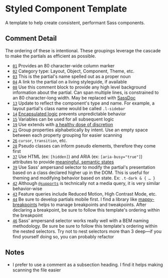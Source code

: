 # Styled Component Template

A template to help create consistent, performant Sass components.

## Comment Detail

The ordering of these is intentional. These groupings leverage the cascade to make the partials as efficient as possible.

- [`01`](https://github.com/ericwbailey/https://github.com/ericwbailey/styled-component-template/blob/master/dist/_type.name.scss/blob/master/_type.name.scss#L1) Provides an 80 character-wide column marker
- [`02`](https://github.com/ericwbailey/https://github.com/ericwbailey/styled-component-template/blob/master/dist/_type.name.scss/blob/master/_type.name.scss#L2) Category type: Layout, Object, Component, Theme, etc.
- [`03`](https://github.com/ericwbailey/https://github.com/ericwbailey/styled-component-template/blob/master/dist/_type.name.scss/blob/master/_type.name.scss#L3) This is the partial's name spelled out as a proper noun
- [`04`](https://github.com/ericwbailey/https://github.com/ericwbailey/styled-component-template/blob/master/dist/_type.name.scss/blob/master/_type.name.scss#L4) A link to the partial on a living styleguide, if available
- [`08`](https://github.com/ericwbailey/https://github.com/ericwbailey/styled-component-template/blob/master/dist/_type.name.scss/blob/master/_type.name.scss#L8) Use this comment block to provide any high level background information about the partial. Can span multiple lines, is constrained to an 80 character-long width. May be replaced with [SassDoc](http://sassdoc.com/)
- [`13`](https://github.com/ericwbailey/https://github.com/ericwbailey/styled-component-template/blob/master/dist/_type.name.scss/blob/master/_type.name.scss#L13) Update to reflect the component's type and name. For example, a layout partial's class name would be called `.l-sidebar`
- [`14`](https://github.com/ericwbailey/https://github.com/ericwbailey/styled-component-template/blob/master/dist/_type.name.scss/blob/master/_type.name.scss#L14) [Encapsulated logic](https://www.devbridge.com/articles/7-sass-techniques-to-help-you-write-better-code/) prevents unpredictable behavior
- [`15`](https://github.com/ericwbailey/https://github.com/ericwbailey/styled-component-template/blob/master/dist/_type.name.scss/blob/master/_type.name.scss#L15) Variables can be used for all subsequent logic
- [`19`](https://github.com/ericwbailey/https://github.com/ericwbailey/styled-component-template/blob/master/dist/_type.name.scss/blob/master/_type.name.scss#L19) Use extends with [a healthy dose of discretion](http://csswizardry.com/2016/02/mixins-better-for-performance/)
- [`21`](https://github.com/ericwbailey/https://github.com/ericwbailey/styled-component-template/blob/master/dist/_type.name.scss/blob/master/_type.name.scss#L21) Group properties alphabetically by intent. Use an empty space between each property grouping for easier scanning
- [`26`](https://github.com/ericwbailey/https://github.com/ericwbailey/styled-component-template/blob/master/dist/_type.name.scss/blob/master/_type.name.scss#L26) `cursor`, `transition`, etc.
- [`28`](https://github.com/ericwbailey/https://github.com/ericwbailey/styled-component-template/blob/master/dist/_type.name.scss/blob/master/_type.name.scss#L28) Pseudo classes can inform pseudo elements, therefore they come first
- [`37`](https://github.com/ericwbailey/https://github.com/ericwbailey/styled-component-template/blob/master/dist/_type.name.scss/blob/master/_type.name.scss#L37) Use HTML (ex: `[hidden]`) and ARIA (ex: `[aria-busy="true"]`) attributes to provide [meaningful, semantic states](https://css-tricks.com/user-facing-state/)
- [`39`](https://github.com/ericwbailey/https://github.com/ericwbailey/styled-component-template/blob/master/dist/_type.name.scss/blob/master/_type.name.scss#L39) Use Sass' ampersand selector to modify the partial's presentation based on a class declared higher up in the DOM. This is useful for theming and modifying behavior based on state. Ex: `.t-dark & { … }`
- [`42`](https://github.com/ericwbailey/https://github.com/ericwbailey/styled-component-template/blob/master/dist/_type.name.scss/blob/master/_type.name.scss#L42) Although [`@supports`](https://www.lottejackson.com/learning/supports-will-change-your-life) is technically not a media query, it is very similar behavior-wise
- [`43`](https://github.com/ericwbailey/https://github.com/ericwbailey/styled-component-template/blob/master/dist/_type.name.scss/blob/master/_type.name.scss#L43) Feature queries include Reduced Motion, High Contrast Mode, etc.
- [`44`](https://github.com/ericwbailey/https://github.com/ericwbailey/styled-component-template/blob/master/dist/_type.name.scss/blob/master/_type.name.scss#L44) Be sure to develop partials mobile first. I find a library like [mappy-breakpoints](https://github.com/zellwk/mappy-breakpoints) helps to manage breakpoints and tweakpoints. After declaring a breakpoint, be sure to follow this template's ordering within the breakpoint
- [`46`](https://github.com/ericwbailey/https://github.com/ericwbailey/styled-component-template/blob/master/dist/_type.name.scss/blob/master/_type.name.scss#L46) Sass' ampersand selector works really well with a BEM naming methodology. Be sure be sure to follow this template's ordering within the nested selectors. Try not to nest selectors more than 3 deep—if you find yourself doing so, you can probably refactor


## Notes
- I prefer to use a comment as a subsection heading. I find it helps making scanning the file easier
